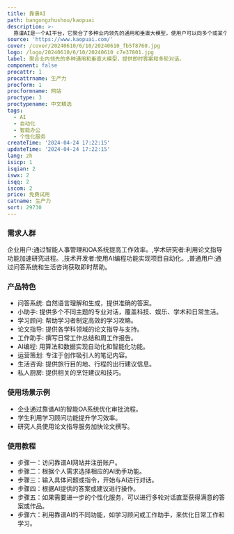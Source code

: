 ```yaml
---
title: 靠谱AI
path: bangongzhushou/kaopuai
description: >-
  靠谱AI是一个AI平台，它聚合了多种业内领先的通用和垂直大模型，使用户可以向多个或某个AI机器人提问，获取即时答案。用户可以与AI机器人进行多轮对话，直至找到满意的答案或作品。该平台由办公逸发起设立，办公逸为企业提供智能人事管理和OA系统，拥有广泛的企业用户基础。靠谱AI的主要优点包括其强大的算法技术、数据隐私安全保护、以及多场景应用能力。
source: 'https://www.kaopuai.com/'
cover: /cover/20240610/6/10/20240610_fb5f8760.jpg
logo: /logo/20240610/6/10/20240610_c7e37801.jpg
label: 聚合业内领先的多种通用和垂直大模型，提供即时答案和多轮对话。
component: false
procattr: 1
procattrname: 生产力
procform: 1
procformname: 网站
proctype: 3
proctypename: 中文精选
tags:
  - AI
  - 自动化
  - 智能办公
  - 个性化服务
createTime: '2024-04-24 17:22:15'
updateTime: '2024-04-24 17:22:15'
lang: zh
isicp: 1
isqian: 2
iswx: 2
isqq: 2
iscom: 2
price: 免费试用
catname: 生产力
sort: 29730
---
```




### 需求人群
企业用户:通过智能人事管理和OA系统提高工作效率。,学术研究者:利用论文指导功能加速研究进程。,技术开发者:使用AI编程功能实现项目自动化。,普通用户:通过问答系统和生活咨询获取即时帮助。

### 产品特色
* 问答系统: 自然语言理解和生成，提供准确的答案。
* 小助手: 提供多个不同主题的专业对话，覆盖科技、娱乐、学术和日常生活。
* 学习顾问: 帮助学习者制定高效的学习攻略。
* 论文指导: 提供各学科领域的论文指导与支持。
* 工作助手: 撰写日常工作总结和周工作报告。
* AI编程: 用算法和数据实现自动化和智能化功能。
* 运营策划: 专注于创作吸引人的笔记内容。
* 生活咨询: 提供旅行目的地、行程的出行建议信息。
* 私人厨房: 提供相关的烹饪建议和技巧。

### 使用场景示例
* 企业通过靠谱AI的智能OA系统优化审批流程。
* 学生利用学习顾问功能提升学习效率。
* 研究人员使用论文指导服务加快论文撰写。

### 使用教程
* 步骤一：访问靠谱AI网站并注册账户。
* 步骤二：根据个人需求选择相应的AI助手功能。
* 步骤三：输入具体问题或指令，开始与AI进行对话。
* 步骤四：根据AI提供的答案或建议进行操作。
* 步骤五：如果需要进一步的个性化服务，可以进行多轮对话直至获得满意的答案或作品。
* 步骤六：利用靠谱AI的不同功能，如学习顾问或工作助手，来优化日常工作和学习。

  
